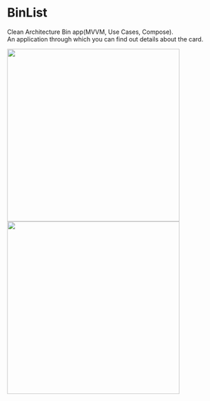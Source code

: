# BinList
Clean Architecture Bin app(MVVM, Use Cases, Compose).<br>
An application through which you can find out details about the card.<br>

<img src="https://user-images.githubusercontent.com/66219019/212885519-e938127d-c6e2-42f0-ae72-d9be1b177bd0.png" width="400">

<img src="https://user-images.githubusercontent.com/66219019/212885567-09059dba-2571-44f9-b799-e882d1cd1560.png" width="400">
